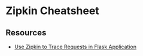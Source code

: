 # Zipkin Cheatsheet

## Resources
- [Use Zipkin to Trace Requests in Flask Application](https://medium.com/@eng.mohamed.m.saeed/use-zipkin-to-trace-requests-in-flask-application-68886f02e46)
